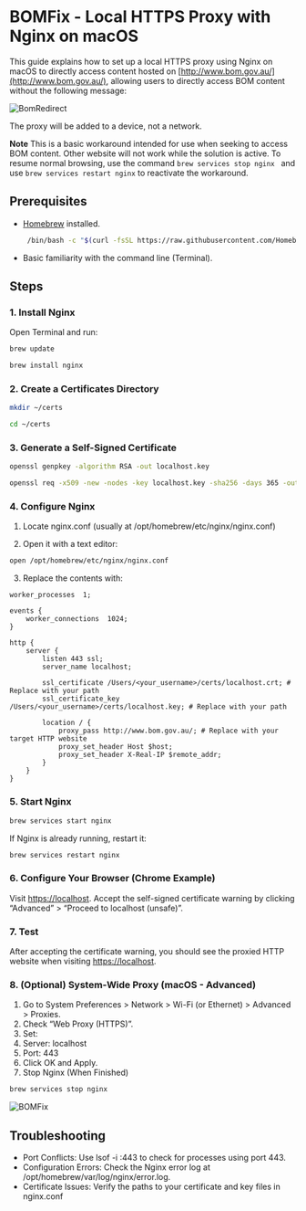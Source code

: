 # BOMFix - Local HTTPS Proxy with Nginx on macOS

This guide explains how to set up a local HTTPS proxy using Nginx on macOS to directly access content hosted on [http://www.bom.gov.au/](http://www.bom.gov.au/), allowing users to directly access BOM content without the following message:

![BomRedirect](https://github.com/user-attachments/assets/5c3fe83c-9d46-4b70-9820-93eeb37f3763)

The proxy will be added to a device, not a network.  

**Note** This is a basic workaround intended for use when seeking to access BOM content. Other website will not work while the solution is active. To resume normal browsing, use the command  ```brew services stop nginx ``` and use ```brew services restart nginx``` to reactivate the workaround.

## Prerequisites

- [Homebrew](https://brew.sh/) installed.
  
  ```bash
   /bin/bash -c "$(curl -fsSL https://raw.githubusercontent.com/Homebrew/install/HEAD/install.sh)"
   ```
- Basic familiarity with the command line (Terminal).

## Steps

### 1. Install Nginx

Open Terminal and run:

```bash
brew update
```
```bash
brew install nginx
```

### 2. Create a Certificates Directory

```bash
mkdir ~/certs
```
```bash
cd ~/certs
```
### 3. Generate a Self-Signed Certificate

```bash
openssl genpkey -algorithm RSA -out localhost.key
```
```bash
openssl req -x509 -new -nodes -key localhost.key -sha256 -days 365 -out localhost.crt -subj "/CN=localhost"
```

### 4. Configure Nginx

1. Locate nginx.conf (usually at /opt/homebrew/etc/nginx/nginx.conf)
   
2. Open it with a text editor:

```bash
open /opt/homebrew/etc/nginx/nginx.conf
```

3. Replace the contents with:
  
```nginx
worker_processes  1;

events {
    worker_connections  1024;
}

http {
    server {
        listen 443 ssl;
        server_name localhost;

        ssl_certificate /Users/<your_username>/certs/localhost.crt; # Replace with your path
        ssl_certificate_key /Users/<your_username>/certs/localhost.key; # Replace with your path

        location / {
            proxy_pass http://www.bom.gov.au/; # Replace with your target HTTP website
            proxy_set_header Host $host;
            proxy_set_header X-Real-IP $remote_addr;
        }
    }
}
```
### 5. Start Nginx

```bash
brew services start nginx
```

If Nginx is already running, restart it:

```bash
brew services restart nginx
```

### 6. Configure Your Browser (Chrome Example)

Visit [https://localhost](https://localhost).
Accept the self-signed certificate warning by clicking “Advanced” > “Proceed to localhost (unsafe)”.

### 7. Test

After accepting the certificate warning, you should see the proxied HTTP website when visiting [https://localhost](https://localhost).

### 8. (Optional) System-Wide Proxy (macOS - Advanced)

1. Go to System Preferences > Network > Wi-Fi (or Ethernet) > Advanced > Proxies.
2. Check “Web Proxy (HTTPS)”.
3. Set:
4. Server: localhost
5. Port: 443
6. Click OK and Apply.
7. Stop Nginx (When Finished)

```bash
brew services stop nginx
```

![BOMFix](https://github.com/user-attachments/assets/6179e126-66b1-416e-884f-cd209be6fdc2)

## Troubleshooting

- Port Conflicts: Use lsof -i :443 to check for processes using port 443.
- Configuration Errors: Check the Nginx error log at /opt/homebrew/var/log/nginx/error.log.
- Certificate Issues: Verify the paths to your certificate and key files in nginx.conf


